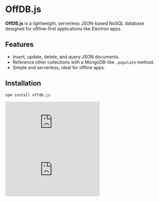 # OffDB.js

**OffDB.js** is a lightweight, serverless JSON-based NoSQL database designed for offline-first applications like Electron apps.

## Features

- Insert, update, delete, and query JSON documents.
- Reference other collections with a MongoDB-like `.populate` method.
- Simple and serverless, ideal for offline apps.

## Installation

```bash
npm install offdb.js
```

![npm version](https://img.shields.io/npm/v/offdb.js)
![License](https://img.shields.io/github/license/raghav-73/Offdb.js)
